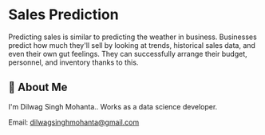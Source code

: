 
# Sales Prediction

Predicting sales is similar to predicting the weather in business. Businesses predict how much they'll sell by looking at trends, historical sales data, and even their own gut feelings. They can successfully arrange their budget, personnel, and inventory thanks to this. 

## 🚀 About Me
I'm Dilwag Singh Mohanta..
Works as a data science developer.

Email: dilwagsinghmohanta@gmail.com
